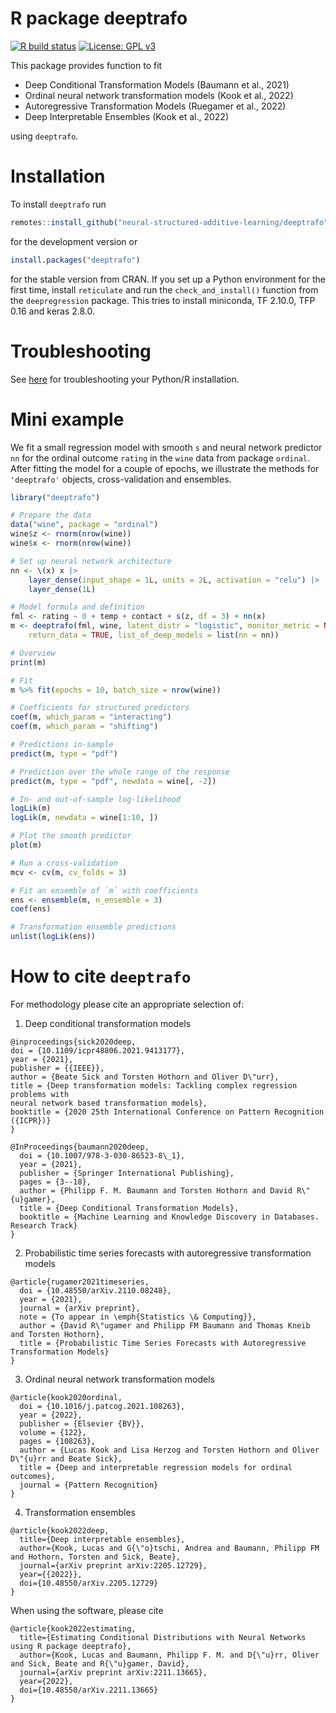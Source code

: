 # R package deeptrafo

[![R build status](https://github.com/neural-structured-additive-learning/deeptransformation/workflows/R-CMD-check/badge.svg)](https://github.com/neural-structured-additive-learning/deeptransformation/actions) [![License: GPL v3](https://img.shields.io/badge/License-GPLv3-blue.svg)](https://www.gnu.org/licenses/gpl-3.0)

This package provides function to fit

- Deep Conditional Transformation Models (Baumann et al., 2021)
- Ordinal neural network transformation models (Kook et al., 2022)
- Autoregressive Transformation Models (Ruegamer et al., 2022)
- Deep Interpretable Ensembles (Kook et al., 2022)

using `deeptrafo`.

# Installation

To install `deeptrafo` run
```r
remotes::install_github("neural-structured-additive-learning/deeptrafo")
```
for the development version or
```r
install.packages("deeptrafo")
```
for the stable version from CRAN. If you set up a Python environment
for the first time, install `reticulate` and run the `check_and_install()`
function from the `deepregression` package. This tries to install miniconda, TF
2.10.0, TFP 0.16 and keras 2.8.0.

# Troubleshooting

See
[here](https://github.com/neural-structured-additive-learning/deepregression/blob/main/README.md#troubleshooting)
for troubleshooting your Python/R installation.

# Mini example

We fit a small regression model with smooth `s` and neural network predictor 
`nn` for the ordinal outcome `rating` in the `wine` data from package 
`ordinal`. After fitting the model for a couple of epochs, we illustrate the 
methods for `'deeptrafo'` objects, cross-validation and ensembles.

```r
library("deeptrafo")

# Prepare the data
data("wine", package = "ordinal")
wine$z <- rnorm(nrow(wine))
wine$x <- rnorm(nrow(wine))

# Set up neural network architecture
nn <- \(x) x |>
    layer_dense(input_shape = 1L, units = 2L, activation = "relu") |>
    layer_dense(1L)

# Model formula and definition
fml <- rating ~ 0 + temp + contact + s(z, df = 3) + nn(x)
m <- deeptrafo(fml, wine, latent_distr = "logistic", monitor_metric = NULL,
    return_data = TRUE, list_of_deep_models = list(nn = nn))

# Overview
print(m)

# Fit
m %>% fit(epochs = 10, batch_size = nrow(wine))

# Coefficients for structured predictors
coef(m, which_param = "interacting")
coef(m, which_param = "shifting")

# Predictions in-sample
predict(m, type = "pdf")

# Prediction over the whole range of the response
predict(m, type = "pdf", newdata = wine[, -2])

# In- and out-of-sample log-likelihood
logLik(m)
logLik(m, newdata = wine[1:10, ])

# Plot the smooth predictor
plot(m)

# Run a cross-validation
mcv <- cv(m, cv_folds = 3)

# Fit an ensemble of `m` with coefficients 
ens <- ensemble(m, n_ensemble = 3)
coef(ens)

# Transformation ensemble predictions
unlist(logLik(ens))
```

# How to cite `deeptrafo`

For methodology please cite an appropriate selection of:

1. Deep conditional transformation models

```
@inproceedings{sick2020deep,
doi = {10.1109/icpr48806.2021.9413177},
year = {2021},
publisher = {{IEEE}},
author = {Beate Sick and Torsten Hothorn and Oliver D\"urr},
title = {Deep transformation models: Tackling complex regression problems with
neural network based transformation models},
booktitle = {2020 25th International Conference on Pattern Recognition ({ICPR})}
}
```

```
@InProceedings{baumann2020deep,
  doi = {10.1007/978-3-030-86523-8\_1},
  year = {2021},
  publisher = {Springer International Publishing},
  pages = {3--18},
  author = {Philipp F. M. Baumann and Torsten Hothorn and David R\"{u}gamer},
  title = {Deep Conditional Transformation Models},
  booktitle = {Machine Learning and Knowledge Discovery in Databases. Research Track}
}
```

2. Probabilistic time series forecasts with autoregressive transformation models

```
@article{rugamer2021timeseries,
  doi = {10.48550/arXiv.2110.08248},
  year = {2021},
  journal = {arXiv preprint},
  note = {To appear in \emph{Statistics \& Computing}},
  author = {David R\"ugamer and Philipp FM Baumann and Thomas Kneib and Torsten Hothorn},
  title = {Probabilistic Time Series Forecasts with Autoregressive Transformation Models}
}
```

3. Ordinal neural network transformation models

```
@article{kook2020ordinal,
  doi = {10.1016/j.patcog.2021.108263},
  year = {2022},
  publisher = {Elsevier {BV}},
  volume = {122},
  pages = {108263},
  author = {Lucas Kook and Lisa Herzog and Torsten Hothorn and Oliver D\"{u}rr and Beate Sick},
  title = {Deep and interpretable regression models for ordinal outcomes},
  journal = {Pattern Recognition}
}
```

4. Transformation ensembles

```
@article{kook2022deep,
  title={Deep interpretable ensembles},
  author={Kook, Lucas and G{\"o}tschi, Andrea and Baumann, Philipp FM and Hothorn, Torsten and Sick, Beate},
  journal={arXiv preprint arXiv:2205.12729},
  year={{2022}},
  doi={10.48550/arXiv.2205.12729}
}
```

When using the software, please cite

```
@article{kook2022estimating,
  title={Estimating Conditional Distributions with Neural Networks using R package deeptrafo},
  author={Kook, Lucas and Baumann, Philipp F. M. and D{\"u}rr, Oliver and Sick, Beate and R{\"u}gamer, David},
  journal={arXiv preprint arXiv:2211.13665},
  year={2022},
  doi={10.48550/arXiv.2211.13665}
}
```
